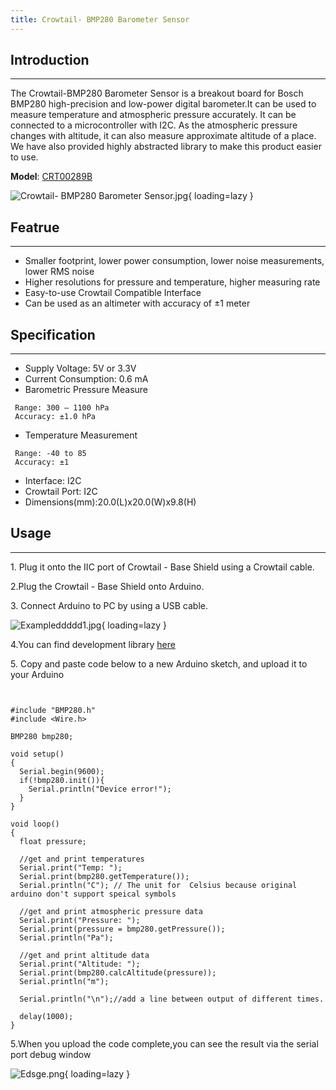 ```yaml
---
title: Crowtail- BMP280 Barometer Sensor
---
```


## Introduction
------------

The Crowtail-BMP280 Barometer Sensor is a breakout board for Bosch BMP280 high-precision and low-power digital barometer.It can be used to measure temperature and atmospheric pressure accurately. It can be connected to a microcontroller with I2C. As the atmospheric pressure changes with altitude, it can also measure approximate altitude of a place. We have also provided highly abstracted library to make this product easier to use.

**Model**: [CRT00289B](https://www.elecrow.com/catalog/product/view/id/3032/)

![Crowtail- BMP280 Barometer Sensor.jpg](https://wiki.elecrow.com/images/thumb/2/27/Crowtail-_BMP280_Barometer_Sensor.jpg/500px-Crowtail-_BMP280_Barometer_Sensor.jpg){ loading=lazy }

## Featrue
-------

- Smaller footprint, lower power consumption, lower noise measurements, lower RMS noise
- Higher resolutions for pressure and temperature, higher measuring rate
- Easy-to-use Crowtail Compatible Interface
- Can be used as an altimeter with accuracy of ±1 meter

## Specification
-------------

- Supply Voltage: 5V or 3.3V
- Current Consumption: 0.6 mA
- Barometric Pressure Measure

```
 Range: 300 – 1100 hPa
 Accuracy: ±1.0 hPa
```

- Temperature Measurement

```
 Range: -40 to 85
 Accuracy: ±1
```

- Interface: I2C
- Crowtail Port: I2C
- Dimensions(mm):20.0(L)x20.0(W)x9.8(H)

## **Usage**
---------

1\. Plug it onto the IIC port of Crowtail - Base Shield using a Crowtail cable.

2.Plug the Crowtail - Base Shield onto Arduino.

3\. Connect Arduino to PC by using a USB cable.

![Exampleddddd1.jpg](https://wiki.elecrow.com/images/thumb/a/aa/Exampleddddd1.jpg/600px-Exampleddddd1.jpg){ loading=lazy }

4.You can find development library [here](../../files/BMP280-zip.md)

5\. Copy and paste code below to a new Arduino sketch, and upload it to your Arduino

```


#include "BMP280.h"
#include <Wire.h>

BMP280 bmp280;

void setup()
{
  Serial.begin(9600);
  if(!bmp280.init()){
    Serial.println("Device error!");
  }
}

void loop()
{
  float pressure;
  
  //get and print temperatures
  Serial.print("Temp: ");
  Serial.print(bmp280.getTemperature());
  Serial.println("C"); // The unit for  Celsius because original arduino don't support speical symbols
  
  //get and print atmospheric pressure data
  Serial.print("Pressure: ");
  Serial.print(pressure = bmp280.getPressure());
  Serial.println("Pa");
  
  //get and print altitude data
  Serial.print("Altitude: ");
  Serial.print(bmp280.calcAltitude(pressure));
  Serial.println("m");
  
  Serial.println("\n");//add a line between output of different times.

  delay(1000);
}
```

5.When you upload the code complete,you can see the result via the serial port debug window

![Edsge.png](https://wiki.elecrow.com/images/a/a1/Edsge.png){ loading=lazy }